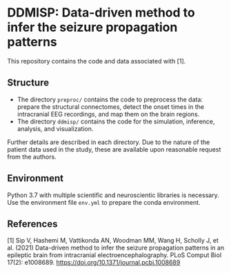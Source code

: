 
# DDMISP: Data-driven method to infer the seizure propagation patterns

This repository contains the code and data associated with [1].


## Structure

- The directory `preproc/` contains the code to preprocess the data: prepare the structural connectomes, detect the onset times in the intracranial EEG recordings, and map them on the brain regions.
- The directory `ddmisp/` contains the code for the simulation, inference, analysis, and visualization.

Further details are described in each directory. Due to the nature of the patient data used in the study, these are available upon reasonable request from the authors.

## Environment

Python 3.7 with multiple scientific and neuroscientic libraries is necessary. Use the environment file `env.yml` to prepare the conda environment.


## References

[1] Sip V, Hashemi M, Vattikonda AN, Woodman MM, Wang H, Scholly J, et al. (2021) Data-driven method to infer the seizure propagation patterns in an epileptic brain from intracranial electroencephalography. PLoS Comput Biol 17(2): e1008689. https://doi.org/10.1371/journal.pcbi.1008689
